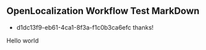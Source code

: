 ## OpenLocalization Workflow Test MarkDown
* d1dc13f9-eb61-4ca1-8f3a-f1c0b3ca6efc 
thanks!

Hello world